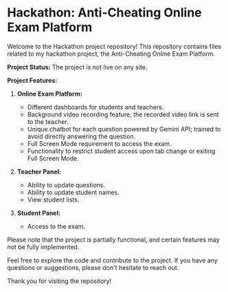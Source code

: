 # Hackathon: Anti-Cheating Online Exam Platform

Welcome to the Hackathon project repository! This repository contains files related to my hackathon project, the Anti-Cheating Online Exam Platform.

**Project Status:** The project is not live on any site.

**Project Features:**
1. **Online Exam Platform:**
   - Different dashboards for students and teachers.
   - Background video recording feature; the recorded video link is sent to the teacher.
   - Unique chatbot for each question powered by Gemini API; trained to avoid directly answering the question.
   - Full Screen Mode requirement to access the exam.
   - Functionality to restrict student access upon tab change or exiting Full Screen Mode.
   
2. **Teacher Panel:**
   - Ability to update questions.
   - Ability to update student names.
   - View student lists.
   
3. **Student Panel:**
   - Access to the exam.

Please note that the project is partially functional, and certain features may not be fully implemented.

Feel free to explore the code and contribute to the project. If you have any questions or suggestions, please don't hesitate to reach out.

Thank you for visiting the repository!

